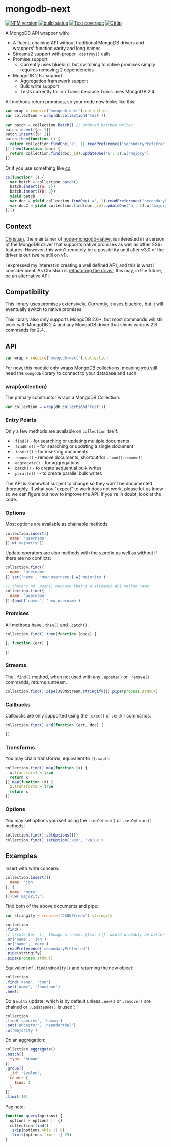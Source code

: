 
# mongodb-next

[![NPM version][npm-image]][npm-url]
[![build status][travis-image]][travis-url]
[![Test coverage][coveralls-image]][coveralls-url]
[![Gittip][gittip-image]][gittip-url]

A MongoDB API wrapper with:

- A fluent, chaining API without traditional MongoDB drivers and wrappers' function varity and long names
- Streams2 support with proper `.destroy()` calls
- Promise support
  - Currently uses bluebird, but switching to native promises simply requires removing 2 dependencies
- MongoDB 2.6+ support
  - Aggregation framework support
  - Bulk write support
  - Tests currently fail on Travis because Travis uses MongoDB 2.4

All methods return promises, so your code now looks like this:

```js
var wrap = require('mongodb-next').collection
var collection = wrap(db.collection('test'))

var batch = collection.batch() // ordered batched writes
batch.insert({a: 1})
batch.insert({b: 2})
batch.then(function () {
  return collection.findOne('a', 1).readPreference('secondaryPreferred')
}).then(function (doc) {
  return collection.find(doc._id).updateOne('a', 2).w('majory')
})
```

Or if you use something like [co](https://github.com/visionmedia/co):

```js
co(function* () {
  var batch = collection.batch()
  batch.insert({a: 1})
  batch.insert({b: 2})
  yield batch
  var doc = yield collection.findOne('a', 1).readPreference('secondaryPreferred')
  var doc2 = yield collection.find(doc._id).updateOne('a', 2).w('majory').new()
})()
```

## Context

[Christian](https://github.com/christkv),
the maintainer of [node-mongodb-native](https://github.com/mongodb/node-mongodb-native),
is interested in a version of the MongoDB driver that supports native promises
as well as other ES6+ features. However, this won't remotely be a possibility
until after v3.0 of the driver is out (we're still on v1).

I expressed my interest in creating a well defined API, and this is
what I consider ideal. As Christian is [refactoring the driver](https://github.com/christkv/mongodb-core),
this may, in the future, be an alternative API.

## Compatibility

This library uses promises extensively. Currently, it uses [bluebird](https://github.com/petkaantonov/bluebird),
but it will eventually switch to native promises.

This library also only supports MongoDB 2.6+, but most commands will
still work with MongoDB 2.4 and any MongoDB driver that shims
various 2.6 commands for 2.4.

## API

```js
var wrap = require('mongodb-next').collection
```

For now, this module only wraps MongoDB collections,
meaning you still need the `mongodb` library to connect to your
database and such.

### wrap(collection)

The primary constructor wraps a MongoDB Collection.

```js
var collection = wrap(db.collection('test'))
```

### Entry Points

Only a few methods are available on `collection` itself:

- `.find()` - for searching or updating multiple documents
- `.findOne()` - for searching or updating a single document
- `.insert()` - for inserting documents
- `.remove()` - remove documents, shortcut for `.find().remove()`
- `.aggregate()` - for aggregations
- `.batch()` - to create sequential bulk writes
- `.parallel()` - to create parallel bulk writes

The API is somewhat subject to change so they won't be documented thoroughly.
If what you "expect" to work does not work, please let us know so we can
figure out how to improve the API. If you're in doubt, look at the code.

### Options

Most options are available as chainable methods.

```js
collection.insert({
  name: 'username'
}).w('majority'))
```

Update operators are also methods with the `$` prefix as well as without
if there are no conflicts:

```js
collection.find({
  name: 'username'
}).set('name', 'new_username').w('majority')

// there's no .push() because that's a streams2 API method name
collection.find({
  name: 'username'
}).$push('names', 'new_username')
```

### Promises

All methods have `.then()` and `.catch()`.

```js
collection.find().then(function (docs) {

}, function (err) {

})
```

### Streams

The `.find()` method, when not used with any `.update()` or `.remove()` commands,
returns a stream.

```js
collection.find().pipe(JSONStream.stringify()).pipe(process.stdout)
```

### Callbacks

Callbacks are only supported using the `.exec()` or `.end()` commands.

```js
collection.find().end(function (err, doc) {

})
```

### Transforms

You may chain transforms, equivalent to `[].map()`:

```js
collection.find().map(function (x) {
  x.transform1 = true
  return x
}).map(function (x) {
  x.transform2 = true
  return x
})
```

### Options

You may set options yourself using the `.setOption()` or `.setOptions()` methods:

```js
collection.find().setOptions({})
collection.find().setOption('key', 'value')
```

## Examples

Insert with write concern:

```js
collection.insert([{
  name: 'jon'
}, {
  name: 'mary'
}]).w('majority')
```

Find both of the above documents and pipe:

```js
var stringify = require('JSONStream').stringify

collection
.find()
// create $or: [], though a `name: {$in: []}` would probably be better here
.or('name', 'jon')
.or('name', 'mary')
.readPreference('secondaryPreferred')
.pipe(stringify)
.pipe(process.stdout)
```

Equivalent of `.findAndModify()` and returning the new object:

```js
collection
.find('name', 'jon')
.set('name', 'Jonathan')
.new()
```

Do a `multi` update, which is by default unless `.new()` or `.remove()` are chained or `.updateOne()` is used`:

```js
collection
.find('species', 'human')
.set('ancestor', 'neanderthal')
.w('majority')
```

Do an aggregation:

```js
collection.aggregate()
.match({
  type: 'human'
})
.group({
  _id: '$value',
  count: {
    $sum: 1
  }
})
.limit(10)
```

Paginate:

```js
function query(options) {
  options = options || {}
  collection.find()
  .skip(options.skip || 0)
  .limit(options.limit || 25)
}
```

[npm-image]: https://img.shields.io/npm/v/mongodb-next.svg?style=flat
[npm-url]: https://npmjs.org/package/mongodb-next
[travis-image]: https://img.shields.io/travis/mongodb-utils/mongodb-next.svg?style=flat
[travis-url]: https://travis-ci.org/mongodb-utils/mongodb-next
[coveralls-image]: https://img.shields.io/coveralls/mongodb-utils/mongodb-next.svg?style=flat
[coveralls-url]: https://coveralls.io/r/mongodb-utils/mongodb-next?branch=master
[gittip-image]: https://img.shields.io/gittip/jonathanong.svg?style=flat
[gittip-url]: https://www.gittip.com/jonathanong/
